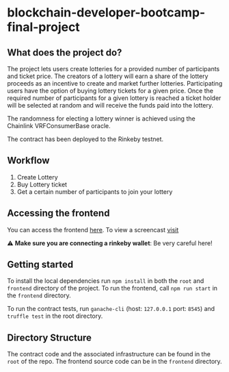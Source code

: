 # blockchain-developer-bootcamp-final-project

## What does the project do?
The project lets users create lotteries for a provided number of participants and ticket price. The creators of a lottery will earn a share of the lottery proceeds as an incentive to create and market further lotteries. Participating users have the option of buying lottery tickets for a given price. Once the required number of participants for a given lottery is reached a ticket holder will be selected at random and will receive the funds paid into the lottery.

The randomness for electing a lottery winner is achieved using the Chainlink VRFConsumerBase oracle.

The contract has been deployed to the Rinkeby testnet.

## Workflow
1. Create Lottery
2. Buy Lottery ticket
3. Get a certain number of participants to join your lottery

## Accessing the frontend
You can access the frontend [here](https://tariftow.github.io/blockchain-developer-bootcamp-final-project/). To view a screencast [visit](https://drive.google.com/file/d/1bNsSN-SJnogjmFn4Rdxc0Ffk-mtSWdpP/view?usp=sharing)

:warning:  **Make sure you are connecting a rinkeby wallet**: Be very careful here!

## Getting started
To install the local dependencies run `npm install` in both the `root` and `frontend` directory of the project. To run the frontend, call `npm run start` in the `frontend` directory.

To run the contract tests, run `ganache-cli` (host: `127.0.0.1` port: `8545`) and `truffle test` in the root directory.

## Directory Structure
The contract code and the associated infrastructure can be found in the `root` of the repo. The frontend source code can be in the `frontend` directory.
